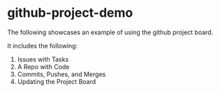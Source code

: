 # github-project-demo

The following showcases an example of using the github project board.

It includes the following:

<ol>
  <li>Issues with Tasks
</li>
  <li>A Repo with Code
</li>
  <li>Commits, Pushes, and Merges
</li>
  <li>Updating the Project Board</li>
</ol>
